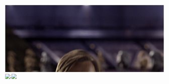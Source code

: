 <a align="center" href="https://danielthecyberdude.com">
  <img src="https://github.com/D4LI3N/D4LI3N/blob/main/Hello_world.gif" src="" style="width:812px;" />
</a>

<a align="center" href="https://github.com/D4LI3N?tab=repositories">
  <img height=180 align="center"  src="https://github-readme-stats.vercel.app/api?username=D4LI3N&custom_title=Daniel%27s%20GitHub%20Stats&show_icons=true&rank_icon=percentile&hide=contribs&card_width=100&theme=chartreuse-dark" />
</a>

<a align="center" href="https://danielthecyberdude.com/skills">
  <img height=180 align="center" src="https://github-readme-stats.vercel.app/api/top-langs/?username=D4LI3N&layout=compact&show_icons=true&langs_count=8&hide=HLSL,HTML,batchfile,XSLT,CSS,jupyter%20notebook&theme=chartreuse-dark&card_width=364"/>
</a>

<br>

